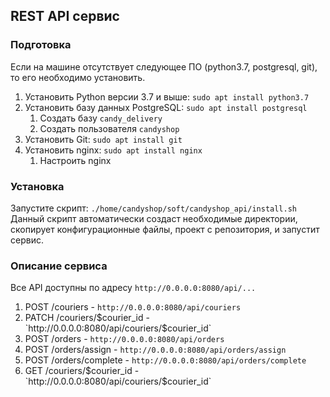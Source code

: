 ## REST API сервис

### Подготовка
Если на машине отсутствует следующее ПО (python3.7, postgresql, git), то его необходимо установить.
1. Установить Python версии 3.7 и выше: `sudo apt install python3.7`
1. Установить базу данных PostgreSQL: `sudo apt install postgresql`
   1. Создать базу `candy_delivery`
   1. Создать пользователя `candyshop`
1. Установить Git: `sudo apt install git`
1. Установить nginx: `sudo apt install nginx`
   1. Настроить nginx
   
### Установка

Запустите скрипт: `./home/candyshop/soft/candyshop_api/install.sh` 
Данный скрипт автоматически создаст необходимые директории, скопирует конфигурационные файлы, проект с репозитория, и запустит сервис.

### Описание сервиса

Все API доступны по адресу `http://0.0.0.0:8080/api/...`

1. POST /couriers - `http://0.0.0.0:8080/api/couriers`
1. PATCH /couriers/$courier_id - `http://0.0.0.0:8080/api/couriers/$courier_id`
1. POST /orders - `http://0.0.0.0:8080/api/orders`
1. POST /orders/assign - `http://0.0.0.0:8080/api/orders/assign`
1. POST /orders/complete - `http://0.0.0.0:8080/api/orders/complete`
1. GET /couriers/$courier_id - `http://0.0.0.0:8080/api/couriers/$courier_id`

